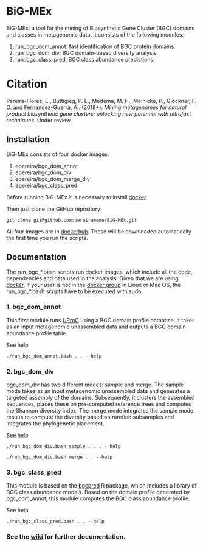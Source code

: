 # BiG-MEx
BiG-MEx: a tool for the mining of Biosynthetic Gene Cluster (BGC) domains and classes in metagenomic data. It consists of the following modules:
1. run_bgc_dom_annot: fast identification of BGC protein domains.  
2. run_bgc_dom_div: BGC domain-based diversity analysis.  
3. run_bgc_class_pred: BGC class abundance predictions.  

# Citation
Pereira-Flores, E., Buttigieg, P. L., Medema, M. H., Meinicke, P., Glöckner, F. O. and Fernandez-Guerra, A.. (2018+). _Mining metagenomes for natural product biosynthetic gene clusters: unlocking new potential with ultrafast techniques_. Under review.

## Installation

BiG-MEx consists of four docker images: 
1. epereira/bgc_dom_annot  
2. epereira/bgc_dom_div  
3. epereira/bgc_dom_merge_div  
4. epereira/bgc_class_pred  

Before running BiG-MEx it is necessary to install [docker](https://www.docker.com/).

Then just clone the GitHub repository:
```
git clone git@github.com:pereiramemo/BiG-MEx.git
```

All four images are in [dockerhub](https://hub.docker.com/). These will be downloaded automatically the first time you run the scripts.

## Documentation

The run_bgc_\*.bash scripts run docker images, which include all the code, dependencies and data used in the analysis. Given that we are using [docker](https://www.docker.com/), if your user is not in the [docker group](https://docs.docker.com/engine/installation/linux/linux-postinstall/#manage-docker-as-a-non-root-user) in Linux or Mac OS, the run_bgc_\*.bash scripts have to be executed with sudo.

### 1. bgc_dom_annot
This first module runs [UProC](http://uproc.gobics.de/) using a BGC domain profile database. It takes as an input metagenomic unassembled data and outputs a BGC domain abundance profile table.

See help
```
./run_bgc_dom_annot.bash . . --help
```

### 2. bgc_dom_div

bgc_dom_div has two different modes: sample and merge. The sample mode takes as an input metagenomic unassembled data and generates a targeted assembly of the domains. Subsequently, it clusters the assembled sequences, places these on pre-computed reference trees and computes the Shannon diversity index. The merge mode integrates the sample mode results to compute the diversity based on rarefied subsamples and integrates the phylogenetic placement.  

See help
```
./run_bgc_dom_div.bash sample . . . --help

./run_bgc_dom_div.bash merge . . --help
```

### 3. bgc_class_pred
This module is based on the [bgcpred](https://github.com/pereiramemo/bgcpred) R package, which includes a library of BGC class abundance models. Based on the domain profile generated by bgc_dom_annot, this module computes the BGC class abundance profile.

See help
```
./run_bgc_class_pred.bash . . --help
```

### See the [wiki](https://github.com/pereiramemo/BiG-MEx/wiki) for further documentation.
